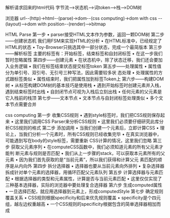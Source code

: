 解析请求回来的html代码
字节流-->状态机-->词token-->栈-->DOM树

浏览器
url--(http)->html--(parse)->dom--(css computing)->dom with css --(layout)-->dom with position--(render)-->bitmap

HTML Parse
第一步
• parser接受HTML文本作为参数，返回一颗DOM树
第二步——创建状态机
我们用FSM来实现HTML的分析
• 在HTML标准中，已经规定了HTML的状态
• Toy-Browser只挑选其中一部分状态，完成一个最简版本
第三步——解析标签
主要的标签有：开始标签，结束标签和自封闭标签
• 在这一步我们暂时忽略属性
第四步——创建元素
• 在状态机中，除了状态迁移，我们还会要加入业务逻辑
• 我们在标签结束状态提交标签token
第五步——处理属性
• 属性值分为单引号、双引号、无引号三种写法，因此需要较多状
态处理
• 处理属性的方式跟标签类似
• 属性结束时，我们把属性加到标签Token上
第六步——构建DOM树
• 从标签构建DOM树的基本技巧是使用栈
• 遇到开始标签时创建元素并入栈，遇到结束标签时出栈
• 自封闭节点可视为入栈后立刻出栈
• 任何元素的父元素是它入栈前的栈顶
第七步——文本节点
• 文本节点与自封闭标签处理类似
• 多个文本节点需要合并


css computing
第一步 收集CSS规则
• 遇到style标签时，我们把CSS规则保存起来
• 这里我们调用CSS Parser来分析CSS规则
• 这里我们必须要仔细研究此库分析CSS规则的格式
第二步 添加调用
• 当我们创建一个元素后，立即计算CSS
• 理论上，当我们分析一个元素时，所有CSS规则已经收集完毕
• 在真实浏览器中，可能遇到写在body的style标签，需要重新
CSS计算的情况，这里我们忽略
第三步 获取父元素序列
• 在computeCSS函数中，我们必须知道元素的所有父元素才能判
断元素与规则是否匹配
• 我们从上一步骤的stack，可以获取本元素所有的父元素
• 因为我们首先获取的是“当前元素”，所以我们获得和计算父元
素匹配的顺序是从内向外
第四步 拆分选择器
• 选择器也要从当前元素向外排列
• 复杂选择器拆成针对单个元素的选择器，用循环匹配父元素队列
第五步 计算选择器与元素匹配
• 根据选择器的类型和元素属性，计算是否与当前元素匹配
• 这里仅仅实现了三种基本选择器，实际的浏览器中要处理复合选择器
第六步 生成computed属性
• 一旦选择匹配，就应用选择器到元素上，形成computedStyle
第七步 确定规则覆盖关系
• CSS规则根据specificity和后来优先规则覆盖
• specificity是个四元组，越左边权重越高
• 一个CSS规则的specificity根据包含的简单选择器相加而成
